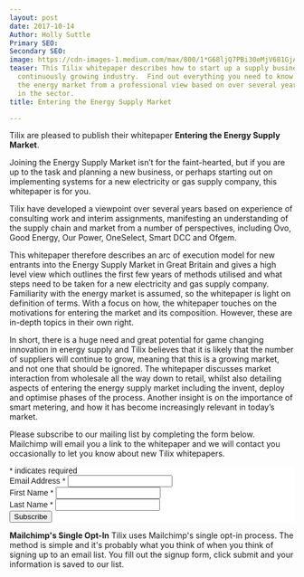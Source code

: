 ```yaml
---
layout: post
date: 2017-10-14
Author: Holly Suttle
Primary SEO: 
Secondary SEO: 
image: https://cdn-images-1.medium.com/max/800/1*G68ljQ7PBi30eMjV681GjA.png
teaser: This Tilix whitepaper describes how to start up a supply business in this
  continuously growing industry.  Find out everything you need to know about entering
  the energy market from a professional view based on over several years of experience
  in the sector.
title: Entering the Energy Supply Market

---
```

Tilix are pleased to publish their whitepaper **Entering the Energy Supply Market**.

Joining the Energy Supply Market isn’t for the faint-hearted, but if you are up to the task and planning a new business, or perhaps starting out on implementing systems for a new electricity or gas supply company, this whitepaper is for you.

Tilix have developed a viewpoint over several years based on experience of consulting work and interim assignments, manifesting an understanding of the supply chain and market from a number of perspectives, including Ovo, Good Energy, Our Power, OneSelect, Smart DCC and Ofgem.

This whitepaper therefore describes an arc of execution model for new entrants into the Energy Supply Market in Great Britain and gives a high level view which outlines the first few years of methods utilised and what steps need to be taken for a new electricity and gas supply company. Familiarity with the energy market is assumed, so the whitepaper is light on definition of terms. With a focus on how, the whitepaper touches on the motivations for entering the market and its composition. However, these are in-depth topics in their own right.

In short, there is a huge need and great potential for game changing innovation in energy supply and Tilix believes that it is likely that the number of suppliers will continue to grow, meaning that this is a growing market, and not one that should be ignored. The whitepaper discusses market interaction from wholesale all the way down to retail, whilst also detailing aspects of entering the energy supply market including the invent, deploy and optimise phases of the process. Another insight is on the importance of smart metering, and how it has become increasingly relevant in today’s market.

Please subscribe to our mailing list by completing the form below. Mailchimp will email you a link to the whitepaper and we will contact you occasionally to let you know about new Tilix whitepapers.

<!-- Begin MailChimp Signup Form -->
<link href="//cdn-images.mailchimp.com/embedcode/classic-10_7.css" rel="stylesheet" type="text/css">
<style type="text/css">
	#mc_embed_signup{background:#fff; clear:left; font:14px Helvetica,Arial,sans-serif; }
	/* Add your own MailChimp form style overrides in your site stylesheet or in this style block.
	   We recommend moving this block and the preceding CSS link to the HEAD of your HTML file. */
</style>
<div id="mc_embed_signup">
<form action="https://tilix.us14.list-manage.com/subscribe/post?u=278b18b3198214d3c32e56aea&id=b4223540c5" method="post" id="mc-embedded-subscribe-form" name="mc-embedded-subscribe-form" class="validate" target="_blank" novalidate>
    <div id="mc_embed_signup_scroll">
<div class="indicates-required"><span class="asterisk">*</span> indicates required</div>
<div class="mc-field-group">
	<label for="mce-EMAIL">Email Address  <span class="asterisk">*</span>
</label>
	<input type="email" value="" name="EMAIL" class="required email" id="mce-EMAIL">
</div>
<div class="mc-field-group">
	<label for="mce-FNAME">First Name  <span class="asterisk">*</span>
</label>
	<input type="text" value="" name="FNAME" class="required" id="mce-FNAME">
</div>
<div class="mc-field-group">
	<label for="mce-LNAME">Last Name  <span class="asterisk">*</span>
</label>
	<input type="text" value="" name="LNAME" class="required" id="mce-LNAME">
</div>
	<div id="mce-responses" class="clear">
		<div class="response" id="mce-error-response" style="display:none"></div>
		<div class="response" id="mce-success-response" style="display:none"></div>
	</div>    <!-- real people should not fill this in and expect good things - do not remove this or risk form bot signups-->
    <div style="position: absolute; left: -5000px;" aria-hidden="true"><input type="text" name="b_278b18b3198214d3c32e56aea_b4223540c5" tabindex="-1" value=""></div>
    <div class="clear"><input type="submit" value="Subscribe" name="subscribe" id="mc-embedded-subscribe" class="button"></div>
    </div>
</form>
</div>
<script type='text/javascript' src='//s3.amazonaws.com/downloads.mailchimp.com/js/mc-validate.js'></script><script type='text/javascript'>(function($) {window.fnames = new Array(); window.ftypes = new Array();fnames[0]='EMAIL';ftypes[0]='email';fnames[1]='FNAME';ftypes[1]='text';fnames[2]='LNAME';ftypes[2]='text';}(jQuery));var $mcj = jQuery.noConflict(true);</script>
<!--End mc_embed_signup-->

**Mailchimp's Single Opt-In**
Tilix uses Mailchimp's single opt-in process. The method is simple and it's probably what you think of when you think of signing up to an email list. You fill out the signup form, click submit and your information is saved to our list.</p>